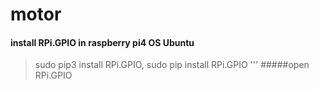 # motor
#### install RPi.GPIO in raspberry pi4 OS Ubuntu
> sudo pip3 install RPi.GPIO, sudo pip install RPi.GPIO
'''
#####open RPi.GPIO
